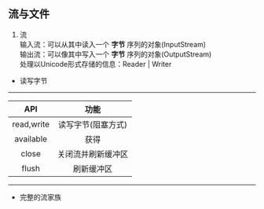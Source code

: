 流与文件
--------
1. 流  
输入流：可以从其中读入一个 **字节** 序列的对象(InputStream)  
输出流：可以像其中写入一个 **字节** 序列的对象(OutputStream)  
处理以Unicode形式存储的信息：Reader | Writer  

+ 读写字节  

***
| API | 功能 |
| :----: | :----: |
| read,write | 读写字节(阻塞方式) |
| available | 获得 |
| close | 关闭流并刷新缓冲区 |
|flush | 刷新缓冲区 |
***

+ 完整的流家族  

   